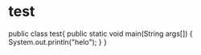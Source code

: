 # test
public class test{
    public static void main(String args[]) {
        System.out.println("helo");
    }
}
